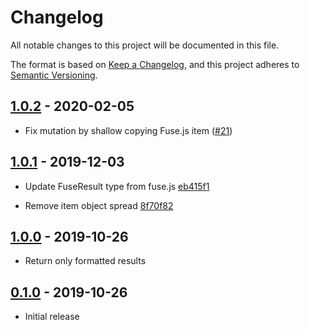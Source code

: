 # Changelog

All notable changes to this project will be documented in this file.

The format is based on [Keep a Changelog](https://keepachangelog.com/en/1.0.0/),
and this project adheres to [Semantic Versioning](https://semver.org/spec/v2.0.0.html).

## [1.0.2](https://github.com/metonym/format-fuse.js/tree/v1.0.2) - 2020-02-05

- Fix mutation by shallow copying Fuse.js item
  ([#21](https://github.com/metonym/format-fuse.js/issues/21))

## [1.0.1](https://github.com/metonym/format-fuse.js/tree/v1.0.1) - 2019-12-03

- Update FuseResult type from fuse.js
  [eb415f1](https://github.com/metonym/format-fuse.js/commit/e482bdfef5ce1ecdaa15a15eed0ed6420e3dfe9a)

- Remove item object spread
  [8f70f82](https://github.com/metonym/format-fuse.js/commit/8f70f82e00cc95545319852c9fdf029d1e839126)

## [1.0.0](https://github.com/metonym/format-fuse.js/tree/v1.0.0) - 2019-10-26

- Return only formatted results

## [0.1.0](https://github.com/metonym/format-fuse.js/tree/v0.1.0) - 2019-10-26

- Initial release
